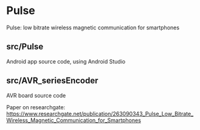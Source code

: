 # Pulse
Pulse: low bitrate wireless magnetic communication for smartphones

## src/Pulse
Android app source code, using Android Studio

## src/AVR_seriesEncoder
AVR board source code

Paper on researchgate:
https://www.researchgate.net/publication/263090343_Pulse_Low_Bitrate_Wireless_Magnetic_Communication_for_Smartphones

